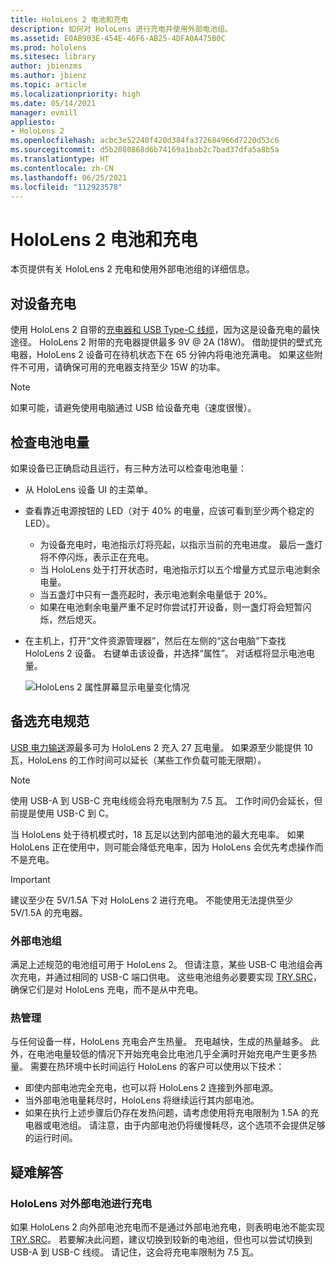 ```yaml
---
title: HoloLens 2 电池和充电
description: 如何对 HoloLens 进行充电并使用外部电池组。
ms.assetid: E0AB903E-454E-46F6-AB25-4DFA0A475B0C
ms.prod: hololens
ms.sitesec: library
author: jbienzms
ms.author: jbienz
ms.topic: article
ms.localizationpriority: high
ms.date: 05/14/2021
manager: evmill
appliesto:
- HoloLens 2
ms.openlocfilehash: acbc3e52240f420d384fa372684966d7220d53c6
ms.sourcegitcommit: d5b2080868d6b74169a1bab2c7bad37dfa5a8b5a
ms.translationtype: HT
ms.contentlocale: zh-CN
ms.lasthandoff: 06/25/2021
ms.locfileid: "112923578"
---
```

# <a name="hololens-2-battery-and-charging"></a>HoloLens 2 电池和充电

本页提供有关 HoloLens 2 充电和使用外部电池组的详细信息。

## <a name="charging-the-device"></a>对设备充电

使用 HoloLens 2 自带的[充电器和 USB Type-C 线缆](https://www.microsoft.com/en-us/p/microsoft-hololens-2-usb-c-charger-cable/8vj21f2z8pk5?rtc=1)，因为这是设备充电的最快途径。 HoloLens 2 附带的充电器提供最多 9V @ 2A (18W)。 借助提供的壁式充电器，HoloLens 2 设备可在待机状态下在 65 分钟内将电池充满电。 如果这些附件不可用，请确保可用的充电器支持至少 15W 的功率。

> [!NOTE]
> 如果可能，请避免使用电脑通过 USB 给设备充电（速度很慢）。

## <a name="checking-the-battery-charge-level"></a>检查电池电量
如果设备已正确启动且运行，有三种方法可以检查电池电量：

- 从 HoloLens 设备 UI 的主菜单。
- 查看靠近电源按钮的 LED（对于 40% 的电量，应该可看到至少两个稳定的 LED）。
    - 为设备充电时，电池指示灯将亮起，以指示当前的充电进度。  最后一盏灯将不停闪烁，表示正在充电。
    - 当 HoloLens 处于打开状态时，电池指示灯以五个增量方式显示电池剩余电量。
    - 当五盏灯中只有一盏亮起时，表示电池剩余电量低于 20%。
    - 如果在电池剩余电量严重不足时你尝试打开设备，则一盏灯将会短暂闪烁，然后熄灭。
- 在主机上，打开“文件资源管理器”，然后在左侧的“这台电脑”下查找 HoloLens 2 设备。 右键单击该设备，并选择“属性”。 对话框将显示电池电量。

   ![HoloLens 2 属性屏幕显示电量变化情况](images/ResetRecovery2.png)

## <a name="alternative-charging-specifications"></a>备选充电规范

[USB 电力输送](https://www.usb.org/usb-charger-pd)源最多可为 HoloLens 2 充入 27 瓦电量。 如果源至少能提供 10 瓦，HoloLens 的工作时间可以延长（某些工作负载可能无限期）。 

> [!NOTE]
> 使用 USB-A 到 USB-C 充电线缆会将充电限制为 7.5 瓦。 工作时间仍会延长，但前提是使用 USB-C 到 C。

当 HoloLens 处于待机模式时，18 瓦足以达到内部电池的最大充电率。 如果 HoloLens 正在使用中，则可能会降低充电率，因为 HoloLens 会优先考虑操作而不是充电。

> [!IMPORTANT]
> 建议至少在 5V/1.5A 下对 HoloLens 2 进行充电。 不能使用无法提供至少 5V/1.5A 的充电器。 

### <a name="external-battery-packs"></a>外部电池组

满足上述规范的电池组可用于 HoloLens 2。 但请注意，某些 USB-C 电池组会再次充电，并通过相同的 USB-C 端口供电。 这些电池组务必要要实现 [TRY.SRC](https://usb.org/document-library/usb-type-cr-cable-and-connector-specification-revision-20)，确保它们是对 HoloLens 充电，而不是从中充电。 

### <a name="managing-heat"></a>热管理

与任何设备一样，HoloLens 充电会产生热量。 充电越快，生成的热量越多。 此外，在电池电量较低的情况下开始充电会比电池几乎全满时开始充电产生更多热量。 需要在热环境中长时间运行 HoloLens 的客户可以使用以下技术：

- 即使内部电池完全充电，也可以将 HoloLens 2 连接到外部电源。
- 当外部电池电量耗尽时，HoloLens 将继续运行其内部电池。    
- 如果在执行上述步骤后仍存在发热问题，请考虑使用将充电限制为 1.5A 的充电器或电池组。 请注意，由于内部电池仍将缓慢耗尽，这个选项不会提供足够的运行时间。

## <a name="troubleshooting"></a>疑难解答


### <a name="hololens-charges-external-battery"></a>HoloLens 对外部电池进行充电
如果 HoloLens 2 向外部电池充电而不是通过外部电池充电，则表明电池不能实现 [TRY.SRC](https://usb.org/document-library/usb-type-cr-cable-and-connector-specification-revision-20)。 若要解决此问题，建议切换到较新的电池组，但也可以尝试切换到 USB-A 到 USB-C 线缆。 请记住，这会将充电率限制为 7.5 瓦。
